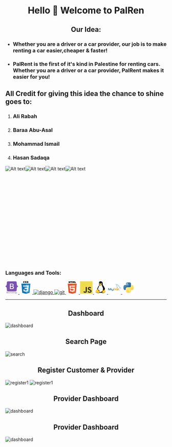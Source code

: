 <h1 align="center">Hello 👋 Welcome to PalRen</h1>
<h2 align="center">Our Idea:</h2>
<ul>
    <li>
        <h3>Whether you are a driver or a car provider, our job is to make renting a car easier,cheaper & faster!</h3>
        
   </li>
    <li>
    <h3 align="start">PalRent is the first of it's kind in Palestine for renting cars. Whether you are a driver or a car provider, PalRent                                                      makes it easier for you!</h3>
    </li>
</ul>
<h2>All Credit for giving this idea the chance to shine goes to:</h2>
<ol>
    <li>
    <h3>Ali Rabah</h3>
    </li>
     <li>
    <h3>Baraa Abu-Asal</h3>
    </li>
     <li>
    <h3>Mohammad Ismail</h3>
    </li>
     <li>
    <h3>Hasan Sadaqa</h3>
    </li>
 </ol>

<div align="left" style="display: flex;">
<img
  src="https://i.imgur.com/iDlY6Ka.jpeg"
  alt="Alt text"
  title="Ali Rabah"
  style="display: inline-block; margin: 0; height: 300px">
<img
  src="https://i.imgur.com/XJ7GzOv.jpeg"
  alt="Alt text"
  title="Bara Abu-Asal"
  style="display: inline-block; margin: 0; height: 300px">
 <img
  src="https://i.imgur.com/6HFOmxU.jpeg"
  alt="Alt text"
  title="Mohammad Ismail"
  style="display: inline-block; margin: 0; height: 300px">
  <img
  src="https://i.imgur.com/soGxWOV.jpeg"
  alt="Alt text"
  title="Hasan Sadaqa"
  style="display: inline-block; margin: 0; height: 300px">
  </div>

<h3 align="left">Languages and Tools:</h3>
<p align="left"> <a href="https://getbootstrap.com" target="_blank" rel="noreferrer"> <img
            src="https://raw.githubusercontent.com/devicons/devicon/master/icons/bootstrap/bootstrap-plain-wordmark.svg"
            alt="bootstrap" width="40" height="40" /> </a> <a href="https://www.w3schools.com/css/" target="_blank"
        rel="noreferrer"> <img
            src="https://raw.githubusercontent.com/devicons/devicon/master/icons/css3/css3-original-wordmark.svg"
            alt="css3" width="40" height="40" /> </a> <a href="https://www.djangoproject.com/" target="_blank"
        rel="noreferrer"> <img src="https://cdn.worldvectorlogo.com/logos/django.svg" alt="django" width="40"
            height="40" /> </a></a> <a href="https://git-scm.com/" target="_blank" rel="noreferrer"> <img
            src="https://www.vectorlogo.zone/logos/git-scm/git-scm-icon.svg" alt="git" width="40" height="40" /> </a> <a
        href="https://www.w3.org/html/" target="_blank" rel="noreferrer"> <img
            src="https://raw.githubusercontent.com/devicons/devicon/master/icons/html5/html5-original-wordmark.svg"
            alt="html5" width="40" height="40" /> </a> <a href="https://developer.mozilla.org/en-US/docs/Web/JavaScript"
        target="_blank" rel="noreferrer"> <img
            src="https://raw.githubusercontent.com/devicons/devicon/master/icons/javascript/javascript-original.svg"
            alt="javascript" width="40" height="40" /> </a> <a href="https://www.linux.org/" target="_blank"
        rel="noreferrer"> <img
            src="https://raw.githubusercontent.com/devicons/devicon/master/icons/linux/linux-original.svg" alt="linux"
            width="40" height="40" /> </a> <a href="https://www.mysql.com/" target="_blank" rel="noreferrer"> <img
            src="https://raw.githubusercontent.com/devicons/devicon/master/icons/mysql/mysql-original-wordmark.svg"
            alt="mysql" width="40" height="40" /> </a> <a href="https://www.python.org" target="_blank"
        rel="noreferrer"> <img
            src="https://raw.githubusercontent.com/devicons/devicon/master/icons/python/python-original.svg"
            alt="python" width="40" height="40" /> </a> </p>

<hr>

<h2 align="center">Dashboard</h2>
<img src="https://i.imgur.com/vcyM494.jpeg" alt="dashboard">

<h2 align="center">Search Page</h2>
<img src="https://i.imgur.com/TK4I9wu.png" alt="search">

<h2 align="center">Register Customer & Provider</h2>
<img src="https://i.imgur.com/5NlHIWF.png" alt="register1">
<img src="https://i.imgur.com/iLw8iEO.png" alt="register1">

<h2 align="center">Provider Dashboard</h2>
<img src="https://i.imgur.com/27HMvAM.png" alt="dashboard">

<h2 align="center">Provider Dashboard</h2>
<img src="https://i.imgur.com/27HMvAM.png" alt="dashboard">
